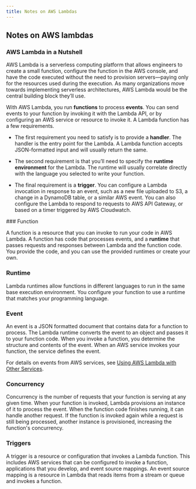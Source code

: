 ```yaml
---
title: Notes on AWS Lambdas
---
```


## Notes on AWS lambdas

### AWS Lambda in a Nutshell

AWS Lambda is a serverless computing platform that allows engineers to create a
small function, configure the function in the AWS console, and have the code
executed without the need to provision servers—paying only for the resources
used during the execution. As many organizations move towards implementing
serverless architectures, AWS Lambda would be the central building block they’ll
use.

With AWS Lambda, you run **functions** to process **events**. You can send
events to your function by invoking it with the Lambda API, or by configuring an
AWS service or resource to invoke it.  A Lambda function has a few requirements.

- The first requirement you need to satisfy is to provide a **handler**. The
  handler is the entry point for the Lambda. A Lambda function accepts
  JSON-formatted input and will usually return the same.

- The second requirement is that you’ll need to specify the **runtime
  environment** for the Lambda. The runtime will usually correlate directly with
  the language you selected to write your function.

- The final requirement is a **trigger**. You can configure a Lambda invocation
  in response to an event, such as a new file uploaded to S3, a change in a
  DynamoDB table, or a similar AWS event.  You can also configure the Lambda to
  respond to requests to AWS API Gateway, or based on a timer triggered by AWS
  Cloudwatch.


### Function

A function is a resource that you can invoke to run your code in AWS Lambda. A
function has code that processes events, and a **runtime** that passes requests
and responses between Lambda and the function code. You provide the code, and
you can use the provided runtimes or create your own. 


### Runtime

Lambda runtimes allow functions in different languages to run in the same base
execution environment. You configure your function to use a runtime that matches
your programming language. 


### Event

An event is a JSON formatted document that contains data for a function to
process. The Lambda runtime converts the event to an object and passes it to
your function code. When you invoke a function, you determine the structure and
contents of the event. When an AWS service invokes your function, the service
defines the event.

For details on events from AWS services, see [Using AWS Lambda with Other
Services](https://docs.aws.amazon.com/lambda/latest/dg/lambda-services.html). 


### Concurrency

Concurrency is the number of requests that your function is serving at any given
time. When your function is invoked, Lambda provisions an instance of it to
process the event. When the function code finishes running, it can handle
another request. If the function is invoked again while a request is still being
processed, another instance is provisioned, increasing the function's
concurrency. 


### Triggers

A trigger is a resource or configuration that invokes a Lambda function. This
includes AWS services that can be configured to invoke a function, applications
that you develop, and event source mappings. An event source mapping is a
resource in Lambda that reads items from a stream or queue and invokes a
function.
